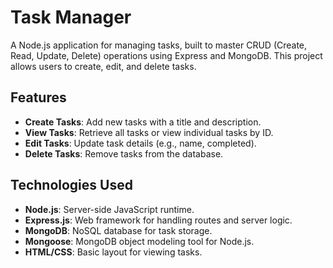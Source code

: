 # Task Manager

A Node.js application for managing tasks, built to master CRUD (Create, Read, Update, Delete) operations using Express and MongoDB. This project allows users to create, edit, and delete tasks.

## Features

- **Create Tasks**: Add new tasks with a title and description.
- **View Tasks**: Retrieve all tasks or view individual tasks by ID.
- **Edit Tasks**: Update task details (e.g., name, completed).
- **Delete Tasks**: Remove tasks from the database.

## Technologies Used

- **Node.js**: Server-side JavaScript runtime.
- **Express.js**: Web framework for handling routes and server logic.
- **MongoDB**: NoSQL database for task storage.
- **Mongoose**: MongoDB object modeling tool for Node.js.
- **HTML/CSS**: Basic layout for viewing tasks.
